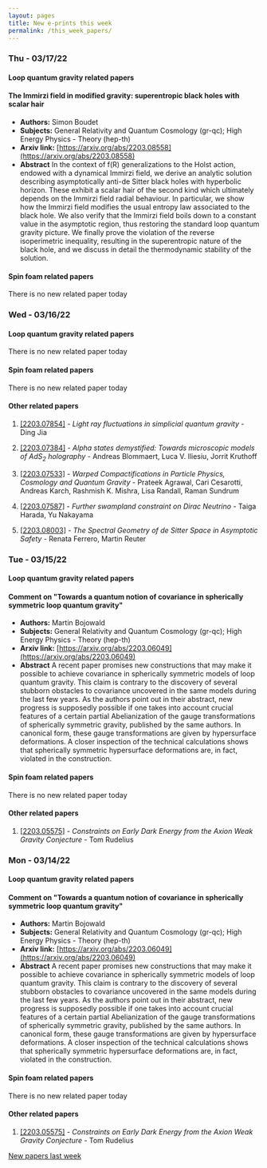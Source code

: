 ```yaml
---
layout: pages
title: New e-prints this week
permalink: /this_week_papers/
---
```




### Thu - 03/17/22

#### Loop quantum gravity related papers

#### **The Immirzi field in modified gravity: superentropic black holes with  scalar hair**
 - **Authors:** Simon Boudet
 - **Subjects:** General Relativity and Quantum Cosmology (gr-qc); High Energy Physics - Theory (hep-th)
 - **Arxiv link:** [https://arxiv.org/abs/2203.08558](https://arxiv.org/abs/2203.08558)
 - **Abstract**
 In the context of f(R) generalizations to the Holst action, endowed with a dynamical Immirzi field, we derive an analytic solution describing asymptotically anti-de Sitter black holes with hyperbolic horizon. These exhibit a scalar hair of the second kind which ultimately depends on the Immirzi field radial behaviour. In particular, we show how the Immirzi field modifies the usual entropy law associated to the black hole. We also verify that the Immirzi field boils down to a constant value in the asymptotic region, thus restoring the standard loop quantum gravity picture. We finally prove the violation of the reverse isoperimetric inequality, resulting in the superentropic nature of the black hole, and we discuss in detail the thermodynamic stability of the solution. 

#### Spin foam related papers

There is no new related paper today 

### Wed - 03/16/22

#### Loop quantum gravity related papers

There is no new related paper today 

#### Spin foam related papers

There is no new related paper today 



#### Other related papers

1. [[2203.07854]](https://arxiv.org/abs/2203.07854) - *Light ray fluctuations in simplicial quantum gravity* - Ding Jia

1. [[2203.07384]](https://arxiv.org/abs/2203.07384) - *Alpha states demystified: Towards microscopic models of AdS$_2$  holography* - Andreas Blommaert, Luca V. Iliesiu, Jorrit Kruthoff

1. [[2203.07533]](https://arxiv.org/abs/2203.07533) - *Warped Compactifications in Particle Physics, Cosmology and Quantum  Gravity* - Prateek Agrawal, Cari Cesarotti, Andreas Karch, Rashmish K. Mishra, Lisa Randall, Raman Sundrum

1. [[2203.07587]](https://arxiv.org/abs/2203.07587) - *Further swampland constraint on Dirac Neutrino* - Taiga Harada, Yu Nakayama

1. [[2203.08003]](https://arxiv.org/abs/2203.08003) - *The Spectral Geometry of de Sitter Space in Asymptotic Safety* - Renata Ferrero, Martin Reuter



### Tue - 03/15/22

#### Loop quantum gravity related papers

#### **Comment on "Towards a quantum notion of covariance in spherically  symmetric loop quantum gravity"**
 - **Authors:** Martin Bojowald
 - **Subjects:** General Relativity and Quantum Cosmology (gr-qc); High Energy Physics - Theory (hep-th)
 - **Arxiv link:** [https://arxiv.org/abs/2203.06049](https://arxiv.org/abs/2203.06049)
 - **Abstract**
 A recent paper promises new constructions that may make it possible to achieve covariance in spherically symmetric models of loop quantum gravity. This claim is contrary to the discovery of several stubborn obstacles to covariance uncovered in the same models during the last few years. As the authors point out in their abstract, new progress is supposedly possible if one takes into account crucial features of a certain partial Abelianization of the gauge transformations of spherically symmetric gravity, published by the same authors. In canonical form, these gauge transformations are given by hypersurface deformations. A closer inspection of the technical calculations shows that spherically symmetric hypersurface deformations are, in fact, violated in the construction. 

#### Spin foam related papers

There is no new related paper today 



#### Other related papers

1. [[2203.05575]](https://arxiv.org/abs/2203.05575) - *Constraints on Early Dark Energy from the Axion Weak Gravity Conjecture* - Tom Rudelius



### Mon - 03/14/22

#### Loop quantum gravity related papers

#### **Comment on "Towards a quantum notion of covariance in spherically  symmetric loop quantum gravity"**
 - **Authors:** Martin Bojowald
 - **Subjects:** General Relativity and Quantum Cosmology (gr-qc); High Energy Physics - Theory (hep-th)
 - **Arxiv link:** [https://arxiv.org/abs/2203.06049](https://arxiv.org/abs/2203.06049)
 - **Abstract**
 A recent paper promises new constructions that may make it possible to achieve covariance in spherically symmetric models of loop quantum gravity. This claim is contrary to the discovery of several stubborn obstacles to covariance uncovered in the same models during the last few years. As the authors point out in their abstract, new progress is supposedly possible if one takes into account crucial features of a certain partial Abelianization of the gauge transformations of spherically symmetric gravity, published by the same authors. In canonical form, these gauge transformations are given by hypersurface deformations. A closer inspection of the technical calculations shows that spherically symmetric hypersurface deformations are, in fact, violated in the construction. 

#### Spin foam related papers

There is no new related paper today 



#### Other related papers

1. [[2203.05575]](https://arxiv.org/abs/2203.05575) - *Constraints on Early Dark Energy from the Axion Weak Gravity Conjecture* - Tom Rudelius






[New papers last week]({{site.url}}/archived/weekly/pre-prints/2022/03/14/archived_weekly_papers.html)